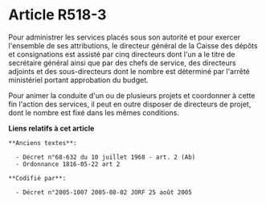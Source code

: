 # Article R518-3

Pour administrer les services placés sous son autorité et pour exercer l'ensemble de ses attributions, le directeur général
de la Caisse des dépôts et consignations est assisté par cinq directeurs dont l'un a le titre de secrétaire général ainsi que
par des chefs de service, des directeurs adjoints et des sous-directeurs dont le nombre est déterminé par l'arrêté
ministériel portant approbation du budget.

Pour animer la conduite d'un ou de plusieurs projets et coordonner à cette fin l'action des services, il peut en outre
disposer de directeurs de projet, dont le nombre est fixé dans les mêmes conditions.

**Liens relatifs à cet article**

	**Anciens textes**:

	  - Décret n°68-632 du 10 juillet 1968 - art. 2 (Ab)
	  - Ordonnance 1816-05-22 art 2

	**Codifié par**:

	  - Décret n°2005-1007 2005-08-02 JORF 25 août 2005
